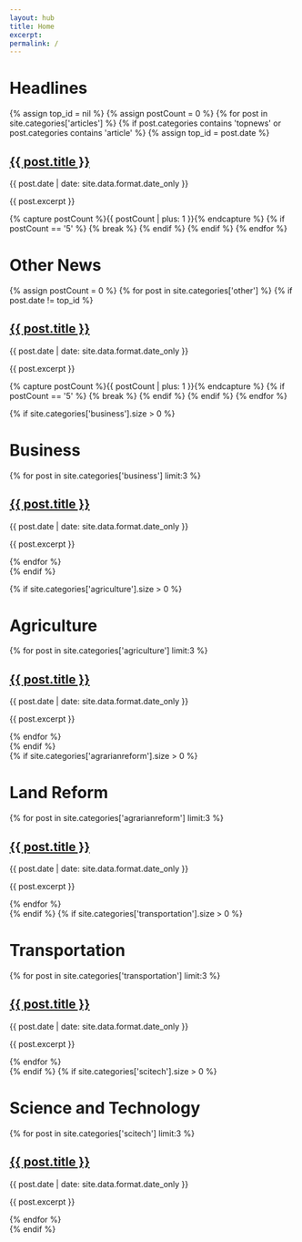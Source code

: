 ```yaml
---
layout: hub
title: Home
excerpt:
permalink: /
---
```


<div id="news_tops_block">
    <h1>Headlines</h1>
    <div class="news_tops">
        {% assign top_id = nil %}
        {% assign postCount = 0 %}
        {% for post in site.categories['articles'] %}
            {% if post.categories contains 'topnews' or post.categories contains 'article' %}
                {% assign top_id = post.date %}
                <div class="news_top">
                    <h2><a href="{{ post.url }}">{{ post.title }}</a></h2>
                    <p class="date">{{ post.date | date: site.data.format.date_only }}</p>
                    <p class="excerpt">{{ post.excerpt }}</p>
                </div>
                {% capture postCount %}{{ postCount | plus: 1 }}{% endcapture %}
                {% if postCount == '5' %}
                    {% break %}
                {% endif %}
            {% endif %}
        {% endfor %}
    </div>
</div>

<div id="news_articles_block">
    <h1>Other News</h1>
    <div class="news_articles">
        {% assign postCount = 0 %}
        {% for post in site.categories['other'] %}
            {% if post.date != top_id %}
            <div class="news_article">
                <h2><a href="{{ post.url }}">{{ post.title }}</a></h2>
                <p class="date">{{ post.date | date: site.data.format.date_only }}</p>
                <p class="excerpt">{{ post.excerpt }}</p>
            </div>
            {% capture postCount %}{{ postCount | plus: 1 }}{% endcapture %}
            {% if postCount == '5' %}
                {% break %}
            {% endif %}
            {% endif %}
        {% endfor %}
    </div>
</div>

{% if site.categories['business'].size > 0 %}
<div id="news_section_business_container">
    <div class="news_section_block">
        <h1>Business</h1>
        <div class="news_section">
            {% for post in site.categories['business'] limit:3 %}
                <div class="news_section_entry">
                    <h2><a href="{{ post.url }}">{{ post.title }}</a></h2>
                    <p class="date">{{ post.date | date: site.data.format.date_only }}</p>
                    <p class="excerpt">{{ post.excerpt }}</p>
                </div>
            {% endfor %}
        </div>
    </div>
    <div class="news_section_block_right">
    </div>
</div>
{% endif %}

{% if site.categories['agriculture'].size > 0 %}
<div id="news_section_agriculture_container">
    <div class="news_section_block">
        <h1>Agriculture</h1>
        <div class="news_section">
            {% for post in site.categories['agriculture'] limit:3 %}
                <div class="news_section_entry">
                    <h2><a href="{{ post.url }}">{{ post.title }}</a></h2>
                    <p class="date">{{ post.date | date: site.data.format.date_only }}</p>
                    <p class="excerpt">{{ post.excerpt }}</p>
                </div>
            {% endfor %}
        </div>
    </div>
    <div class="news_section_block_right">
    </div>
</div>
{% endif %}

<div id="news_section_vertical_container">
    {% if site.categories['agrarianreform'].size > 0 %}
    <div class="news_section_agrarianreform_block">
        <h1>Land Reform</h1>
        <div class="news_section">
            {% for post in site.categories['agrarianreform'] limit:3 %}
                <div class="news_section_entry">
                    <h2><a href="{{ post.url }}">{{ post.title }}</a></h2>
                    <p class="date">{{ post.date | date: site.data.format.date_only }}</p>
                    <p class="excerpt">{{ post.excerpt }}</p>
                </div>
            {% endfor %}
        </div>
    </div>
    {% endif %}
    {% if site.categories['transportation'].size > 0 %}
    <div class="news_section_transport_block">
        <h1>Transportation</h1>
        <div class="news_section">
            {% for post in site.categories['transportation'] limit:3 %}
                <div class="news_section_entry">
                    <h2><a href="{{ post.url }}">{{ post.title }}</a></h2>
                    <p class="date">{{ post.date | date: site.data.format.date_only }}</p>
                    <p class="excerpt">{{ post.excerpt }}</p>
                </div>
            {% endfor %}
        </div>
    </div>
    {% endif %}
    {% if site.categories['scitech'].size > 0 %}
    <div class="news_section_scitech_block">
        <h1>Science and Technology</h1>
        <div class="news_section">
            {% for post in site.categories['scitech'] limit:3 %}
                <div class="news_section_entry">
                    <h2><a href="{{ post.url }}">{{ post.title }}</a></h2>
                    <p class="date">{{ post.date | date: site.data.format.date_only }}</p>
                    <p class="excerpt">{{ post.excerpt }}</p>
                </div>
            {% endfor %}
        </div>
    </div>
    {% endif %}
</div>
